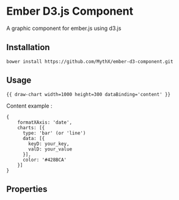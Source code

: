 Ember D3.js Component
==================

A graphic component for ember.js using d3.js

Installation
------------------

    bower install https://github.com/MythX/ember-d3-component.git

Usage
------------------

    {{ draw-chart width=1000 height=300 dataBinding='content' }}
    
Content example :

    {
        formatXAxis: 'date',
        charts: [{
          type: 'bar' (or 'line')
          data: [{
            keyD: your_key,
            valD: your_value
          }],
          color: '#428BCA'
        }]
    }


Properties
------------------

